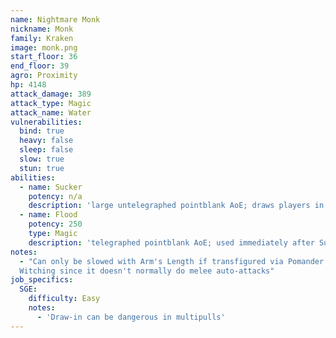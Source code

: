 ```yaml
---
name: Nightmare Monk
nickname: Monk
family: Kraken
image: monk.png
start_floor: 36
end_floor: 39
agro: Proximity
hp: 4148
attack_damage: 389
attack_type: Magic
attack_name: Water
vulnerabilities:
  bind: true
  heavy: false
  sleep: false
  slow: true
  stun: true
abilities:
  - name: Sucker
    potency: n/a
    description: 'large untelegraphed pointblank AoE; draws players in'
  - name: Flood
    potency: 250
    type: Magic
    description: 'telegraphed pointblank AoE; used immediately after Sucker'
notes:
  - "Can only be slowed with Arm's Length if transfigured via Pomander of
  Witching since it doesn't normally do melee auto-attacks"
job_specifics:
  SGE:
    difficulty: Easy
    notes:
      - 'Draw-in can be dangerous in multipulls'
---
```

